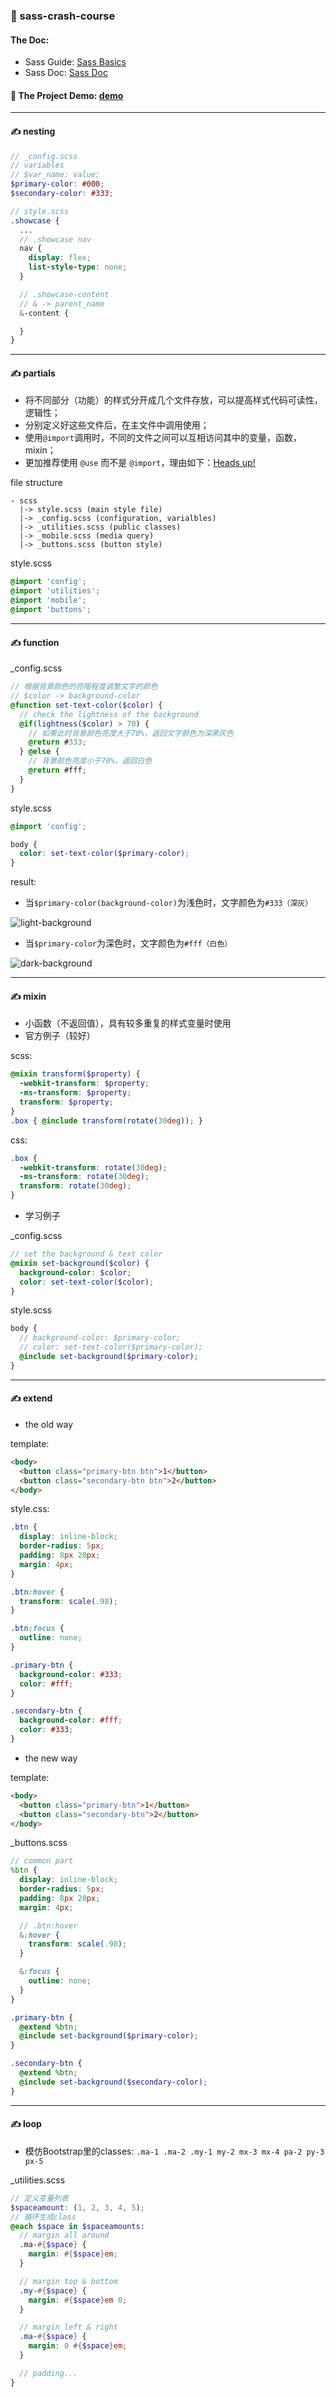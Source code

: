 ### :ribbon: sass-crash-course

#### The Doc:
- Sass Guide: [Sass Basics](https://sass.bootcss.com/guide)
- Sass Doc: [Sass Doc](https://sass.bootcss.com/documentation)

#### :eyes: The Project Demo: [demo](https://sincerity628.github.io/css-part/learn-sass/crash-course/)

---

#### :writing_hand: nesting
```scss
// _config.scss
// variables
// $var_name: value;
$primary-color: #000;
$secondary-color: #333;

// style.scss
.showcase {
  ...
  // .showcase nav
  nav {
    display: flex;
    list-style-type: none;
  }

  // .showcase-content
  // & -> parent_name
  &-content {

  }
}
```

---

#### :writing_hand: partials
- 将不同部分（功能）的样式分开成几个文件存放，可以提高样式代码可读性，逻辑性；
- 分别定义好这些文件后，在主文件中调用使用；
- 使用```@import```调用时，不同的文件之间可以互相访问其中的变量，函数，mixin；
- 更加推荐使用 ```@use``` 而不是 ```@import```，理由如下：[Heads up!](https://sass.bootcss.com/documentation/at-rules/import)


file structure
```
- scss
  |-> style.scss (main style file)
  |-> _config.scss (configuration, varialbles)
  |-> _utilities.scss (public classes)
  |-> _mobile.scss (media query)
  |-> _buttons.scss (button style)
```

style.scss
```scss
@import 'config';
@import 'utilities';
@import 'mobile';
@import 'buttons';
```

---

#### :writing_hand: function
_config.scss
```scss
// 根据背景颜色的亮暗程度调整文字的颜色
// $color -> background-color
@function set-text-color($color) {
  // check the lightness of the background
  @if(lightness($color) > 70) {
    // 如果此时背景颜色亮度大于70%，返回文字颜色为深黑灰色
    @return #333;
  } @else {
    // 背景颜色亮度小于70%，返回白色
    @return #fff;
  }
}
```

style.scss
```scss
@import 'config';

body {
  color: set-text-color($primary-color);
}
```

result:

- 当```$primary-color(background-color)```为浅色时，文字颜色为```#333（深灰）```

![light-background](./screen-shots/bg-light.png)

- 当```$primary-color```为深色时，文字颜色为```#fff（白色）```

![dark-background](./screen-shots/bg-dark.png)

---

#### :writing_hand: mixin

- 小函数（不返回值），具有较多重复的样式变量时使用
- 官方例子（较好）


scss:
```scss
@mixin transform($property) {
  -webkit-transform: $property;
  -ms-transform: $property;
  transform: $property;
}
.box { @include transform(rotate(30deg)); }
```

css:
```css
.box {
  -webkit-transform: rotate(30deg);
  -ms-transform: rotate(30deg);
  transform: rotate(30deg);
}
```
- 学习例子


_config.scss
```scss
// set the background & text color
@mixin set-background($color) {
  background-color: $color;
  color: set-text-color($color);
}
```

style.scss
```scss
body {
  // background-color: $primary-color;
  // color: set-text-color($primary-color);
  @include set-background($primary-color);
}
```

---

#### :writing_hand: extend
- the old way

template:
```html
<body>
  <button class="primary-btn btn">1</button>
  <button class="secondary-btn btn">2</button>
</body>
```

style.css:
```css
.btn {
  display: inline-block;
  border-radius: 5px;
  padding: 8px 20px;
  margin: 4px;
}

.btn:hover {
  transform: scale(.98);
}

.btn:focus {
  outline: none;
}

.primary-btn {
  background-color: #333;
  color: #fff;
}

.secondary-btn {
  background-color: #fff;
  color: #333;
}

```

- the new way

template:
```html
<body>
  <button class="primary-btn">1</button>
  <button class="secondary-btn">2</button>
</body>
```

_buttons.scss
```scss
// common part
%btn {
  display: inline-block;
  border-radius: 5px;
  padding: 8px 20px;
  margin: 4px;

  // .btn:hover
  &:hover {
    transform: scale(.98);
  }

  &:focus {
    outline: none;
  }
}

.primary-btn {
  @extend %btn;
  @include set-background($primary-color);
}

.secondary-btn {
  @extend %btn;
  @include set-background($secondary-color);
}
```

---

#### :writing_hand: loop
- 模仿Bootstrap里的classes: ```.ma-1 .ma-2 .my-1 my-2 mx-3 mx-4 pa-2 py-3 px-5```

_utilities.scss
```scss
// 定义变量列表
$spaceamount: (1, 2, 3, 4, 5);
// 循环生成class
@each $space in $spaceamounts:
  // margin all around
  .ma-#{$space} {
    margin: #{$space}em;
  }

  // margin top & bottom
  .my-#{$space} {
    margin: #{$space}em 0;
  }

  // margin left & right
  .ma-#{$space} {
    margin: 0 #{$space}em;
  }

  // padding...
}
```
